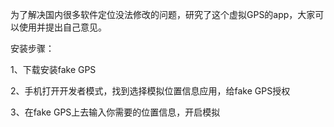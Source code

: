 为了解决国内很多软件定位没法修改的问题，研究了这个虚拟GPS的app，大家可以使用并提出自己意见。

安装步骤：

1、下载安装fake GPS

2、手机打开开发者模式，找到选择模拟位置信息应用，给fake GPS授权

3、在fake GPS上去输入你需要的位置信息，开启模拟
